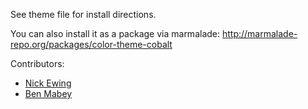 See theme file for install directions.

You can also install it as a package via marmalade: http://marmalade-repo.org/packages/color-theme-cobalt

Contributors:
* [Nick Ewing](https://github.com/nickewing)
* [Ben Mabey](https://github.com/bmabey)

